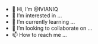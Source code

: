 - 👋 Hi, I’m @IVIANIQ
- 👀 I’m interested in ...
- 🌱 I’m currently learning ...
- 💞️ I’m looking to collaborate on ...
- 📫 How to reach me ...

<!---
IVIANIQ/IVIANIQ is a ✨ special ✨ repository because its `README.md` (this file) appears on your GitHub profile.
You can click the Preview link to take a look at your changes.
--->
